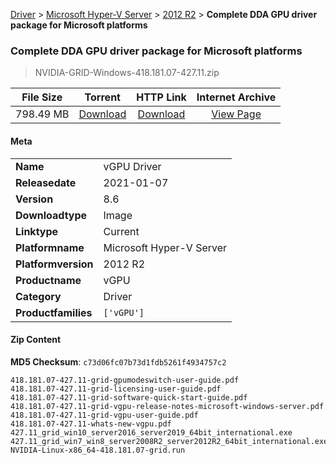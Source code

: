 
[Driver](/README.md)  >  [Microsoft Hyper-V Server](/index/Driver/Microsoft_Hyper-V_Server.md)  >  [2012 R2](/index/Driver/Microsoft_Hyper-V_Server/2012_R2.md)  >  **Complete DDA GPU driver package for Microsoft platforms**


###    Complete DDA GPU driver package for Microsoft platforms

> NVIDIA-GRID-Windows-418.181.07-427.11.zip   


| **File Size** | **Torrent**  | **HTTP Link** | **Internet Archive** |
|:-------------:|:------------:|:-------------:|:--------------------:|
| 798.49 MB |  [Download](https://archive.org/download/nvgpu_NVIDIA-GRID-Windows-418.181.07-427.11.zip_e9lp7ypc/nvgpu_NVIDIA-GRID-Windows-418.181.07-427.11.zip_e9lp7ypc_archive.torrent)       | [Download](https://archive.org/compress/nvgpu_NVIDIA-GRID-Windows-418.181.07-427.11.zip_e9lp7ypc) | [View Page](https://archive.org/details/nvgpu_NVIDIA-GRID-Windows-418.181.07-427.11.zip_e9lp7ypc)       |

#### Meta

<table>
<tr><td><strong>Name</strong></td><td>vGPU Driver</td></tr>
<tr><td><strong>Releasedate</strong></td><td>2021-01-07</td></tr>
<tr><td><strong>Version</strong></td><td>8.6</td></tr>
<tr><td><strong>Downloadtype</strong></td><td>Image</td></tr>
<tr><td><strong>Linktype</strong></td><td>Current</td></tr>
<tr><td><strong>Platformname</strong></td><td>Microsoft Hyper-V Server</td></tr>
<tr><td><strong>Platformversion</strong></td><td>2012 R2</td></tr>
<tr><td><strong>Productname</strong></td><td>vGPU</td></tr>
<tr><td><strong>Category</strong></td><td>Driver</td></tr>
<tr><td><strong>Productfamilies</strong></td><td><code>['vGPU']</code></td></tr>
</table>

#### Zip Content

**MD5 Checksum**: `c73d06fc07b73d1fdb5261f4934757c2`

```text
418.181.07-427.11-grid-gpumodeswitch-user-guide.pdf
418.181.07-427.11-grid-licensing-user-guide.pdf
418.181.07-427.11-grid-software-quick-start-guide.pdf
418.181.07-427.11-grid-vgpu-release-notes-microsoft-windows-server.pdf
418.181.07-427.11-grid-vgpu-user-guide.pdf
418.181.07-427.11-whats-new-vgpu.pdf
427.11_grid_win10_server2016_server2019_64bit_international.exe
427.11_grid_win7_win8_server2008R2_server2012R2_64bit_international.exe
NVIDIA-Linux-x86_64-418.181.07-grid.run
```